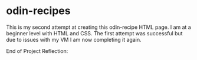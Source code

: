 # odin-recipes
This is my second attempt at creating this odin-recipe HTML page. I am at a beginner level with HTML and CSS. The first attempt was successful but due to issues with my VM I am now completing it again. 

End of Project Reflection: 